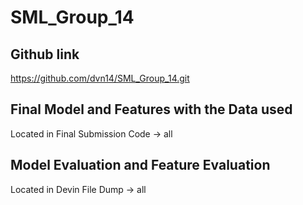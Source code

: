 # SML_Group_14

## Github link
https://github.com/dvn14/SML_Group_14.git

## Final Model and Features with the Data used
Located in Final Submission Code -> all

## Model Evaluation and Feature Evaluation
Located in Devin File Dump -> all
